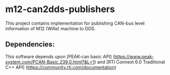 # m12-can2dds-publishers
This project contains implementation for publishing CAN-bus level information of M12 (Wille) machine to DDS.

## Dependencies:
This software depends upon [PEAK-can basic API] 
(https://www.peak-system.com/PCAN-Basic.239.0.html?&L=1)
and [RTI Connext 6.0 Traditional C++ API]
(https://community.rti.com/documentation)


